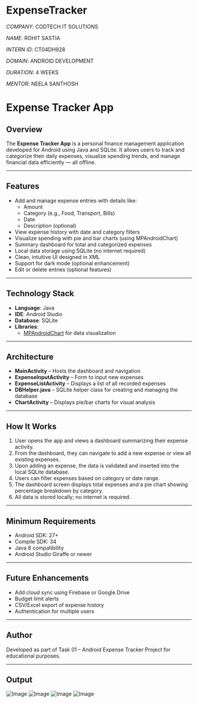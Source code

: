 # ExpenseTracker

*COMPANY*: CODTECH IT SOLUTIONS

*NAME*: ROHIT SASTIA

*INTERN ID*: CT04DH928

*DOMAIN*: ANDROID DEVELOPMENT

*DURATION*: 4 WEEKS

*MENTOR*: NEELA SANTHOSH

# Expense Tracker App 

## Overview

The **Expense Tracker App** is a personal finance management application developed for Android using Java and SQLite. It allows users to track and categorize their daily expenses, visualize spending trends, and manage financial data efficiently — all offline.

---

## Features

- Add and manage expense entries with details like:
  - Amount
  - Category (e.g., Food, Transport, Bills)
  - Date
  - Description (optional)
- View expense history with date and category filters
- Visualize spending with pie and bar charts (using MPAndroidChart)
- Summary dashboard for total and categorized expenses
- Local data storage using SQLite (no internet required)
- Clean, intuitive UI designed in XML
- Support for dark mode (optional enhancement)
- Edit or delete entries (optional features)

---

## Technology Stack

- **Language**: Java
- **IDE**: Android Studio
- **Database**: SQLite
- **Libraries**: 
  - [MPAndroidChart](https://github.com/PhilJay/MPAndroidChart) for data visualization

---

## Architecture

- **MainActivity** – Hosts the dashboard and navigation
- **ExpenseInputActivity** – Form to input new expenses
- **ExpenseListActivity** – Displays a list of all recorded expenses
- **DBHelper.java** – SQLite helper class for creating and managing the database
- **ChartActivity** – Displays pie/bar charts for visual analysis

---


## How It Works

1. User opens the app and views a dashboard summarizing their expense activity.
2. From the dashboard, they can navigate to add a new expense or view all existing expenses.
3. Upon adding an expense, the data is validated and inserted into the local SQLite database.
4. Users can filter expenses based on category or date range.
5. The dashboard screen displays total expenses and a pie chart showing percentage breakdown by category.
6. All data is stored locally; no internet is required.

---

## Minimum Requirements

- Android SDK: 27+
- Compile SDK: 34
- Java 8 compatibility
- Android Studio Giraffe or newer

---

## Future Enhancements

- Add cloud sync using Firebase or Google Drive
- Budget limit alerts
- CSV/Excel export of expense history
- Authentication for multiple users

---


## Author

Developed as part of Task 01 – Android Expense Tracker Project for educational purposes.

---

## Output

![Image](https://github.com/user-attachments/assets/396107f6-af59-41dd-9c12-ff6a7937692f)
![Image](https://github.com/user-attachments/assets/08c00ed1-c787-4bc9-9865-008e19dc5afe)
![Image](https://github.com/user-attachments/assets/d24ac0aa-8afd-4fb7-94cb-52729a1c36c2)
![Image](https://github.com/user-attachments/assets/5c63e4db-2185-4064-b81a-f388f65779c5)


